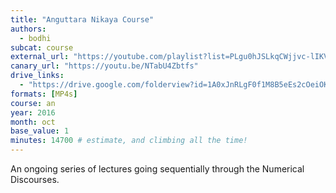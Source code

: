```yaml
---
title: "Anguttara Nikaya Course"
authors:
  - bodhi
subcat: course
external_url: "https://youtube.com/playlist?list=PLgu0hJSLkqCWjjvc-lIKVn6CAUK95TbV4"
canary_url: "https://youtu.be/NTabU4Zbtfs"
drive_links: 
  - "https://drive.google.com/folderview?id=1A0xJnRLgF0f1M8B5eEs2cOeiOKAlTtRw"
formats: [MP4s]
course: an
year: 2016
month: oct
base_value: 1
minutes: 14700 # estimate, and climbing all the time!
---
```


An ongoing series of lectures going sequentially through the Numerical Discourses.
